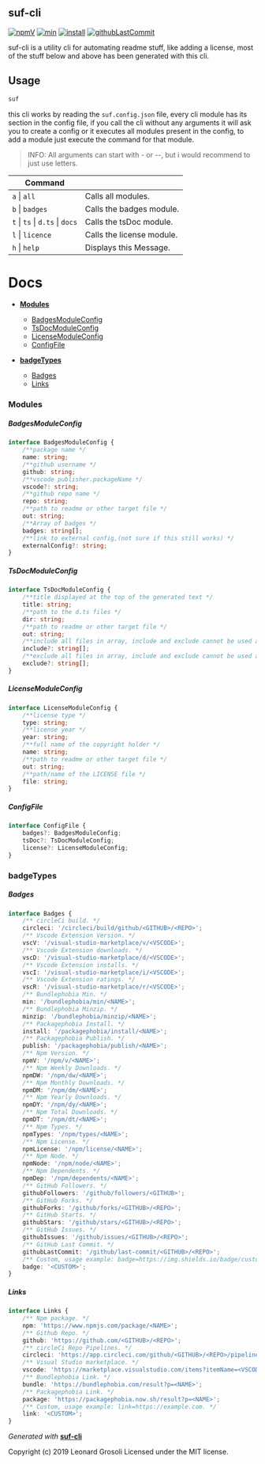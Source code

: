## suf-cli

<span id="BADGE_GENERATION_MARKER_0"></span>
[![npmV](https://img.shields.io/npm/v/suf-cli)](https://www.npmjs.com/package/suf-cli) [![min](https://img.shields.io/bundlephobia/min/suf-cli)](https://bundlephobia.com/result?p=suf-cli) [![install](https://badgen.net/packagephobia/install/suf-cli)](https://packagephobia.now.sh/result?p=suf-cli) [![githubLastCommit](https://img.shields.io/github/last-commit/TheRealSyler/suf-cli)](https://github.com/TheRealSyler/suf-cli)
<span id="BADGE_GENERATION_MARKER_1"></span>

suf-cli is a utility cli for automating readme stuff, like adding a license, most of the stuff below and above has been generated with this cli.

## Usage

```bash
suf
```

this cli works by reading the `suf.config.json` file, every cli module has its section in the config file, if you call the cli without any arguments it will ask you to create a config or it executes all modules present in the config, to add a module just execute the command for that module.

> INFO: All arguments can start with - or --, but i would recommend to just use letters.

| Command                         |                           |
| ------------------------------- | ------------------------- |
| `a` \| `all`                    | Calls all modules.        |
| `b` \| `badges`                 | Calls the badges module.  |
| `t` \| `ts` \| `d.ts` \| `docs` | Calls the tsDoc module.   |
| `l` \| `licence`                | Calls the license module. |
| `h` \| `help`                   | Displays this Message.    |

<span id="DOC_GENERATION_MARKER_0"></span>

# Docs

- **[Modules](#modules)**

  - [BadgesModuleConfig](#badgesmoduleconfig)
  - [TsDocModuleConfig](#tsdocmoduleconfig)
  - [LicenseModuleConfig](#licensemoduleconfig)
  - [ConfigFile](#configfile)

- **[badgeTypes](#badgetypes)**

  - [Badges](#badges)
  - [Links](#links)

### Modules

##### BadgesModuleConfig

```typescript
interface BadgesModuleConfig {
    /**package name */
    name: string;
    /**github username */
    github: string;
    /**vscode publisher.packageName */
    vscode?: string;
    /**github repo name */
    repo: string;
    /**path to readme or other target file */
    out: string;
    /**Array of badges */
    badges: string[];
    /**link to external config,(not sure if this still works) */
    externalConfig?: string;
}
```

##### TsDocModuleConfig

```typescript
interface TsDocModuleConfig {
    /**title displayed at the top of the generated text */
    title: string;
    /**path to the d.ts files */
    dir: string;
    /**path to readme or other target file */
    out: string;
    /**include all files in array, include and exclude cannot be used at the same time */
    include?: string[];
    /**exclude all files in array, include and exclude cannot be used at the same time */
    exclude?: string[];
}
```

##### LicenseModuleConfig

```typescript
interface LicenseModuleConfig {
    /**license type */
    type: string;
    /**license year */
    year: string;
    /**full name of the copyright holder */
    name: string;
    /**path to readme or other target file */
    out: string;
    /**path/name of the LICENSE file */
    file: string;
}
```

##### ConfigFile

```typescript
interface ConfigFile {
    badges?: BadgesModuleConfig;
    tsDoc?: TsDocModuleConfig;
    license?: LicenseModuleConfig;
}
```

### badgeTypes

##### Badges

```typescript
interface Badges {
    /** circleCi build. */
    circleci: '/circleci/build/github/<GITHUB>/<REPO>';
    /** Vscode Extension Version. */
    vscV: '/visual-studio-marketplace/v/<VSCODE>';
    /** Vscode Extension downloads. */
    vscD: '/visual-studio-marketplace/d/<VSCODE>';
    /** Vscode Extension installs. */
    vscI: '/visual-studio-marketplace/i/<VSCODE>';
    /** Vscode Extension ratings. */
    vscR: '/visual-studio-marketplace/r/<VSCODE>';
    /** Bundlephobia Min. */
    min: '/bundlephobia/min/<NAME>';
    /** Bundlephobia Minzip. */
    minzip: '/bundlephobia/minzip/<NAME>';
    /** Packagephobia Install. */
    install: '/packagephobia/install/<NAME>';
    /** Packagephobia Publish. */
    publish: '/packagephobia/publish/<NAME>';
    /** Npm Version. */
    npmV: '/npm/v/<NAME>';
    /** Npm Weekly Downloads. */
    npmDW: '/npm/dw/<NAME>';
    /** Npm Monthly Downloads. */
    npmDM: '/npm/dm/<NAME>';
    /** Npm Yearly Downloads. */
    npmDY: '/npm/dy/<NAME>';
    /** Npm Total Downloads. */
    npmDT: '/npm/dt/<NAME>';
    /** Npm Types. */
    npmTypes: '/npm/types/<NAME>';
    /** Npm License. */
    npmLicense: '/npm/license/<NAME>';
    /** Npm Node. */
    npmNode: '/npm/node/<NAME>';
    /** Npm Dependents. */
    npmDep: '/npm/dependents/<NAME>';
    /** GitHub Followers. */
    githubFollowers: '/github/followers/<GITHUB>';
    /** GitHub Forks. */
    githubForks: '/github/forks/<GITHUB>/<REPO>';
    /** GitHub Starts. */
    githubStars: '/github/stars/<GITHUB>/<REPO>';
    /** GitHub Issues. */
    githubIssues: '/github/issues/<GITHUB>/<REPO>';
    /** GitHub Last Commit. */
    githubLastCommit: '/github/last-commit/<GITHUB>/<REPO>';
    /** Custom, usage example: badge=https://img.shields.io/badge/custom%2C-Badge-brightgreen. */
    badge: '<CUSTOM>';
}
```

##### Links

```typescript
interface Links {
    /** Npm package. */
    npm: 'https://www.npmjs.com/package/<NAME>';
    /** Github Repo. */
    github: 'https://github.com/<GITHUB>/<REPO>';
    /** circleCi Repo Pipelines. */
    circleci: 'https://app.circleci.com/github/<GITHUB>/<REPO>/pipelines';
    /** Visual Studio marketplace. */
    vscode: 'https://marketplace.visualstudio.com/items?itemName=<VSCODE>';
    /** Bundlephobia Link. */
    bundle: 'https://bundlephobia.com/result?p=<NAME>';
    /** Packagephobia Link. */
    package: 'https://packagephobia.now.sh/result?p=<NAME>';
    /** Custom, usage example: link=https://example.com. */
    link: '<CUSTOM>';
}
```

_Generated with_ **[suf-cli](https://www.npmjs.com/package/suf-cli)**
<span id="DOC_GENERATION_MARKER_1"></span>

<span id="LICENSE_GENERATION_MARKER_0"></span>
Copyright (c) 2019 Leonard Grosoli Licensed under the MIT license.
<span id="LICENSE_GENERATION_MARKER_1"></span>
